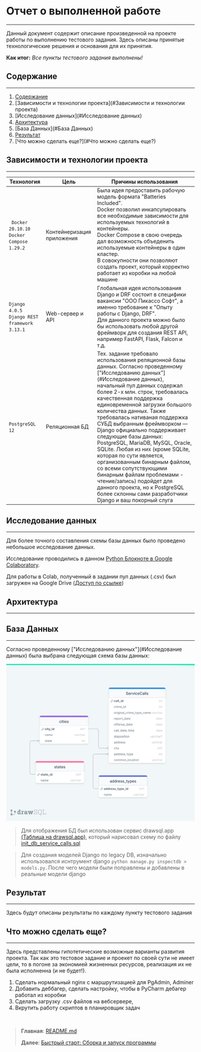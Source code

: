 # Отчет о выполненной работе
***
Данный документ содержит описание произведенной на проекте работы по выполнению тестового задания. 
Здесь описаны принятые технологические решения и основания для их принятия. 

**Как итог:** *Все пункты тестового задания выполнены!*

## Содержание
***
  1. [Содержание](#Содержание)
  2. [Зависимости и технологии проекта](#Зависимости и технологии проекта)
  3. [Исследование данных](#Исследование данных)
  4. [Архитектура](#Архитектура)
  5. [База Данных](#База Данных)
  6. [Результат](#Результат)
  7. [Что можно сделать еще?](#Что можно сделать еще?)

## Зависимости и технологии проекта
***
| Технология                                                                        | Цель                       | Причины использования                                                                                                                                                                                                                                                                                                                                                                                                                                                                                                                                                                                                                                                                                                  | 
|-----------------------------------------------------------------------------------|----------------------------|------------------------------------------------------------------------------------------------------------------------------------------------------------------------------------------------------------------------------------------------------------------------------------------------------------------------------------------------------------------------------------------------------------------------------------------------------------------------------------------------------------------------------------------------------------------------------------------------------------------------------------------------------------------------------------------------------------------------|
| ` Docker 20.10.10`<br/>` Docker Compose 1.29.2 `                                  | Контейнеризация приложения | Была идея предоставить рабочую модель формата "Batteries Included". <br/>Docker позволил инкапсулировать все необходимые зависимости для используемых технологий в контейнеры. <br/> Docker Compose в свою очередь дал возможность объеденить используемые контейнеры в один кластер. <br/>В совокупности они позволяют создать проект, который корректно работает из коробки на любой машине                                                                                                                                                                                                                                                                                                                          | 
| ` Django 4.0.5 `<br/> `Django REST framework 3.13.1`                              | Web-сервер и API           | Глобальная идея использования Django и DRF состоит в специфики вакансии "ООО Пикассо Софт", а именно требование к "Опыту работы с Django, DRF". <br/>Для данного проекта можно было бы использовать любой другой фреймворк для создания REST API, например FastAPI, Flask, Falcon и т.д.                                                                                                                                                                                                                                                                                                                                                                                                                               |
| ` PostgreSQL 12 `                                                                 | Реляционная БД             | Тех. задание требовало использования реляционной базы данных. Согласно проведенному ["Исследованию данных"](#Исследование данных), начальный пул данных содержал более 2-х млн. строк, требовалась качественная поддержка единовременной загрузки большого количества данных. Также требовалась нативаная поддержка СУБД выбранным фреймворком — Django официально поддерживает следующие базы данных: PostgreSQL, MariaDB, MySQL, Oracle, SQLite. Любая из них (кроме SQLite, которая по сути является, организованным бинарным файлом, со всеми сопутствующими бинарным файлам проблемами - чтение/запись) подойдет для данного проекта, но к PostgreSQL более склонны сами разработчики Django и ваш покорный слуга |


## Исследование данных
***

Для более точного составления схемы базы данных было проведено небольшое исследование данных.

Исследование проводились в данном [Python Блокноте в Google Colaboratory](https://colab.research.google.com/drive/1mE52-_llvTzyh6rYMCr5MbWdGcBVql41?usp=sharing).

Для работы в Сolab, полученный в задании пул данных (.csv) был загружен на Google Drive
([Доступ по ссылке](https://drive.google.com/file/d/1ZZpAeZV3vP4gg0lqFeq8J3L5vPJgYj57/view?usp=sharing))

## Архитектура
***

## База Данных
***
Согласно проведенному ["Исследованию данных"](#Исследование данных) была выбрана следующая схема базы данных:

![Схема базы данных](/docs/images/db_schema.png "Схема базы данных - drawsql.app")

> Для отображения БД был использован сервис drawsql.app [(Таблица на drawsql.app)](https://drawsql.app/teams/kvartalnovd/diagrams/picasso), 
> который нарисовал схему по файлу [init_db_service_calls.sql](/src/docker/images/postgresql/sql/init_db_service_calls.sql)


> Для создания моделей Django по legacy DB, изначально использовался иснтрумент django ` python manage.py inspectdb > models.py `.
> После чего модели были поправлены и добавлены в реальные модели django

## Результат
***
Здесь будут описаны результаты по каждому пункту тестового задания


## Что можно сделать еще?
***
Здесь представлены гипотетические возможные варианты развития проекта. Так как это тестовое задание и проекет по своей сути не имеет цели, то в погоне 
за экономией жизненных ресурсов, реализация их не была исполненна (и не будет!).

1. Сделать нормальный nginx с маршрутизацией для PgAdmin, Adminer
2. Добавить деббагер, сделать настройку, чтобы в PyCharm дебагер работал из коробки
3. Сделать загрузку .csv файлов на вебсервере, 
4. Вкрутить работу скриптов в планировщик задач

<br/>

> **Главная**: [README.md](/README.md)
> 
> **Далее**: [Быстрый старт: Сборка и запуск программы](quick_start.md)
> 